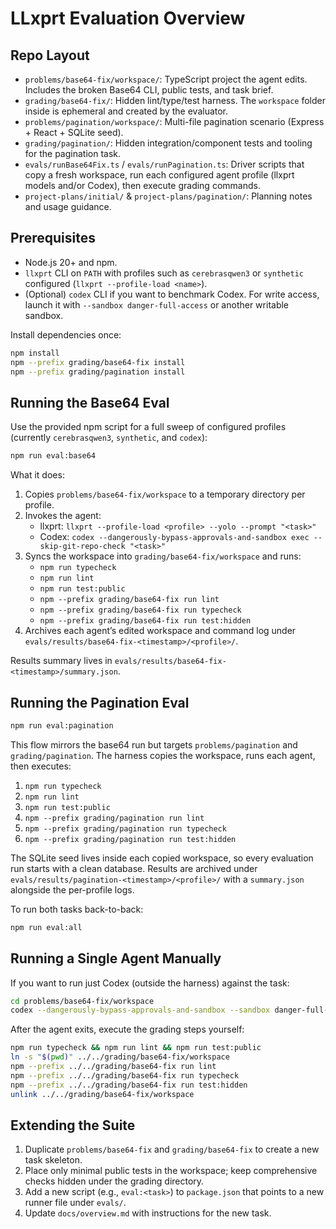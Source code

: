 # LLxprt Evaluation Overview

## Repo Layout
- `problems/base64-fix/workspace/`: TypeScript project the agent edits. Includes the broken Base64 CLI, public tests, and task brief.
- `grading/base64-fix/`: Hidden lint/type/test harness. The `workspace` folder inside is ephemeral and created by the evaluator.
- `problems/pagination/workspace/`: Multi-file pagination scenario (Express + React + SQLite seed).
- `grading/pagination/`: Hidden integration/component tests and tooling for the pagination task.
- `evals/runBase64Fix.ts` / `evals/runPagination.ts`: Driver scripts that copy a fresh workspace, run each configured agent profile (llxprt models and/or Codex), then execute grading commands.
- `project-plans/initial/` & `project-plans/pagination/`: Planning notes and usage guidance.

## Prerequisites
- Node.js 20+ and npm.
- `llxprt` CLI on `PATH` with profiles such as `cerebrasqwen3` or `synthetic` configured (`llxprt --profile-load <name>`).
- (Optional) `codex` CLI if you want to benchmark Codex. For write access, launch it with `--sandbox danger-full-access` or another writable sandbox.

Install dependencies once:

```bash
npm install
npm --prefix grading/base64-fix install
npm --prefix grading/pagination install
```

## Running the Base64 Eval
Use the provided npm script for a full sweep of configured profiles (currently `cerebrasqwen3`, `synthetic`, and `codex`):

```bash
npm run eval:base64
```

What it does:
1. Copies `problems/base64-fix/workspace` to a temporary directory per profile.
2. Invokes the agent:
   - llxprt: `llxprt --profile-load <profile> --yolo --prompt "<task>"`
   - Codex: `codex --dangerously-bypass-approvals-and-sandbox exec --skip-git-repo-check "<task>"`
3. Syncs the workspace into `grading/base64-fix/workspace` and runs:
   - `npm run typecheck`
   - `npm run lint`
   - `npm run test:public`
   - `npm --prefix grading/base64-fix run lint`
   - `npm --prefix grading/base64-fix run typecheck`
   - `npm --prefix grading/base64-fix run test:hidden`
4. Archives each agent’s edited workspace and command log under `evals/results/base64-fix-<timestamp>/<profile>/`.

Results summary lives in `evals/results/base64-fix-<timestamp>/summary.json`.

## Running the Pagination Eval

```bash
npm run eval:pagination
```

This flow mirrors the base64 run but targets `problems/pagination` and `grading/pagination`. The harness copies the workspace, runs each agent, then executes:

1. `npm run typecheck`
2. `npm run lint`
3. `npm run test:public`
4. `npm --prefix grading/pagination run lint`
5. `npm --prefix grading/pagination run typecheck`
6. `npm --prefix grading/pagination run test:hidden`

The SQLite seed lives inside each copied workspace, so every evaluation run starts with a clean database. Results are archived under `evals/results/pagination-<timestamp>/<profile>/` with a `summary.json` alongside the per-profile logs.

To run both tasks back-to-back:

```bash
npm run eval:all
```

## Running a Single Agent Manually
If you want to run just Codex (outside the harness) against the task:

```bash
cd problems/base64-fix/workspace
codex --dangerously-bypass-approvals-and-sandbox --sandbox danger-full-access exec --skip-git-repo-check "$(cat problem.md)"
```

After the agent exits, execute the grading steps yourself:

```bash
npm run typecheck && npm run lint && npm run test:public
ln -s "$(pwd)" ../../grading/base64-fix/workspace
npm --prefix ../../grading/base64-fix run lint
npm --prefix ../../grading/base64-fix run typecheck
npm --prefix ../../grading/base64-fix run test:hidden
unlink ../../grading/base64-fix/workspace
```

## Extending the Suite
1. Duplicate `problems/base64-fix` and `grading/base64-fix` to create a new task skeleton.
2. Place only minimal public tests in the workspace; keep comprehensive checks hidden under the grading directory.
3. Add a new script (e.g., `eval:<task>`) to `package.json` that points to a new runner file under `evals/`.
4. Update `docs/overview.md` with instructions for the new task.
